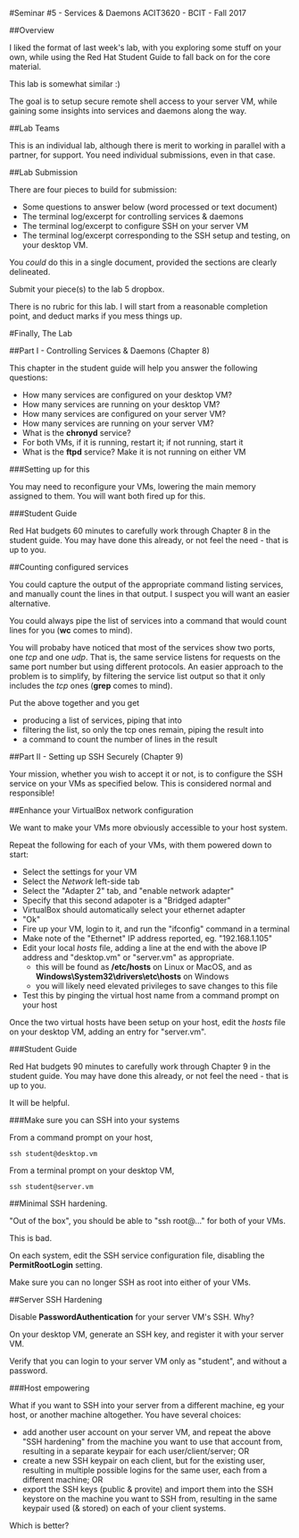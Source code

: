 #Seminar #5 - Services & Daemons
ACIT3620 - BCIT - Fall 2017

##Overview

I liked the format of last week's lab, with you exploring some stuff on your own,
while using the Red Hat Student Guide to fall back on for the core material.

This lab  is somewhat similar :)

The goal is to setup secure remote shell access to your server VM, while
gaining some insights into services and daemons along the way.

##Lab Teams

This is an individual lab, although there is merit to working in parallel with a 
partner, for support. You need individual submissions, even in that case.

##Lab Submission

There are four pieces to build for submission:

- Some questions to answer below (word processed or text document)
- The terminal log/excerpt for controlling services & daemons
- The terminal log/excerpt to configure SSH on your server VM
- The terminal log/excerpt corresponding to the SSH setup and testing, on your desktop VM.

You *could* do this in a single document, provided the sections are clearly delineated.

Submit your piece(s) to the lab 5 dropbox.

There is no rubric for this lab. I will start from a reasonable completion point, 
and deduct marks if you mess things up.

#Finally, The Lab

##Part I - Controlling Services & Daemons (Chapter 8)

This chapter in the student guide will help you answer the following questions:

- How many services are configured on your desktop VM?
- How many services are running on your desktop VM?
- How many services are configured on your server VM?
- How many services are running on your server VM?
- What is the **chronyd** service?
- For both VMs, if it is running, restart it; if not running, start it
- What is the **ftpd** service? Make it is not running on either VM


###Setting up for this

You may need to reconfigure your VMs, lowering the main memory assigned to them.
You will want both fired up for this.

###Student Guide

Red Hat budgets 60 minutes to carefully work through Chapter 8 in the student guide.
You may have done this already, or not feel the need - that is up to you.

##Counting configured services

You could capture the output of the appropriate command listing services, and manually count
the lines in that output. I suspect you will want an easier alternative.

You could always pipe the list of services into a command that would count lines
for you (**wc** comes to mind).

You will probaby have noticed that most of the services show two ports, one *tcp* and one *udp*.
That is, the same service listens for requests on the same port number but using different
protocols. An easier approach to the problem is to simplify, by filtering the service
list output so that it only includes the *tcp* ones (**grep** comes to mind).

Put the above together and you get
- producing a list of services, piping that into
- filtering the list, so only the tcp ones remain, piping the result into
- a command to count the number of lines in the result


##Part II - Setting up SSH Securely (Chapter 9)

Your mission, whether you wish to accept it or not, is to configure
the SSH service on your VMs as specified below.
This is considered normal and responsible!

##Enhance your VirtualBox network configuration

We want to make your VMs more obviously accessible to your host system.

Repeat the following for each of your VMs, with them powered down to start:

- Select the settings for your VM
- Select the *Network* left-side tab
- Select the "Adapter 2" tab, and "enable network adapter"
- Specify that this second adapoter is a "Bridged adapter"
- VirtualBox should automatically select your ethernet adapter
- "Ok"
- Fire up your VM, login to it, and run the "ifconfig" command in a terminal
- Make note of the "Ethernet" IP address reported, eg. "192.168.1.105"
- Edit your local *hosts* file, adding a line at the end with the above IP address and
"desktop.vm" or "server.vm" as appropriate.
    - this will be found as **/etc/hosts** on Linux or MacOS, and as 
**Windows\System32\drivers\etc\hosts** on Windows
    - you will likely need elevated privileges to save changes to this file
- Test this by pinging the virtual host name from a command prompt on your host

Once the two virtual hosts have been setup on your host, edit the *hosts* file
on your desktop VM, adding an entry for "server.vm".


###Student Guide

Red Hat budgets 90 minutes to carefully work through Chapter 9 in the student guide.
You may have done this already, or not feel the need - that is up to you.

It will be helpful.

###Make sure you can SSH into your systems

From a command prompt on your host,

    ssh student@desktop.vm

From a terminal prompt on your desktop VM,

    ssh student@server.vm

##Minimal SSH hardening.

"Out of the box", you should be able to "ssh root@..." for both of your VMs.

This is bad.

On each system, edit the SSH service configuration file, disabling the
**PermitRootLogin** setting.

Make sure you can no longer SSH as root into either of your VMs.

##Server SSH Hardening

Disable **PasswordAuthentication** for your server VM's SSH. Why?

On your desktop VM, generate an SSH key, and register it with your server VM.

Verify that you can login to your server VM only as "student", and without a password.

###Host empowering

What if you want to SSH into your server from a different machine, eg your host, or
another machine altogether. You have several choices:

- add another user account on your server VM, and repeat the above "SSH hardening" from
the machine you want to use that account from, resulting in a separate keypair
for each user/client/server; OR
- create a new SSH keypair on each client, but for the existing user, resulting in
multiple possible logins for the same user, each from a different machine; OR
- export the SSH keys (public & provite) and import them into the SSH keystore on
the machine you want to SSH from, resulting in the same keypair used (& stored)
on each of your client systems.

Which is better?


